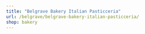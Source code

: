 ```yaml
---
title: "Belgrave Bakery Italian Pasticceria"
url: /belgrave/belgrave-bakery-italian-pasticceria/
shop: bakery
---
```

